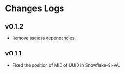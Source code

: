 # Changes Logs

## v0.1.2

- Remove useless dependencies.

## v0.1.1

- Fixed the position of MID of UUID in Snowflake-SI-vA.
